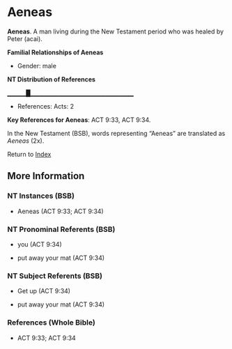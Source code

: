 # Aeneas
**Aeneas**. 
A man living during the New Testament period who was healed by Peter (acai). 




**Familial Relationships of Aeneas**


* Gender: male


**NT Distribution of References**

▁▁▁▁█▁▁▁▁▁▁▁▁▁▁▁▁▁▁▁▁▁▁▁▁▁▁
* References: Acts: 2



**Key References for Aeneas**: 
ACT 9:33, ACT 9:34. 




In the New Testament (BSB), words representing “Aeneas” are translated as 
*Aeneas* (2x). 


Return to [Index](00-Index.md)

## More Information

### NT Instances (BSB)

* Aeneas (ACT 9:33; ACT 9:34)



### NT Pronominal Referents (BSB)

* you (ACT 9:34)

* put away your mat (ACT 9:34)



### NT Subject Referents (BSB)

* Get up (ACT 9:34)

* put away your mat (ACT 9:34)



### References (Whole Bible)

* ACT 9:33; ACT 9:34



